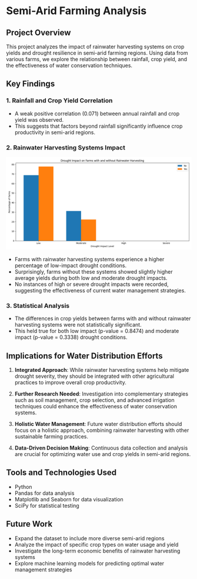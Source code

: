 # Semi-Arid Farming Analysis

## Project Overview
This project analyzes the impact of rainwater harvesting systems on crop yields and drought resilience in semi-arid farming regions. Using data from various farms, we explore the relationship between rainfall, crop yield, and the effectiveness of water conservation techniques.

## Key Findings

### 1. Rainfall and Crop Yield Correlation
- A weak positive correlation (0.071) between annual rainfall and crop yield was observed.
- This suggests that factors beyond rainfall significantly influence crop productivity in semi-arid regions.

### 2. Rainwater Harvesting Systems Impact
![Drought Impact Comparison](drought_impact_comparison.png)

- Farms with rainwater harvesting systems experience a higher percentage of low-impact drought conditions.
- Surprisingly, farms without these systems showed slightly higher average yields during both low and moderate drought impacts.
- No instances of high or severe drought impacts were recorded, suggesting the effectiveness of current water management strategies.

### 3. Statistical Analysis
- The differences in crop yields between farms with and without rainwater harvesting systems were not statistically significant.
- This held true for both low impact (p-value = 0.8474) and moderate impact (p-value = 0.3338) drought conditions.

## Implications for Water Distribution Efforts

1. **Integrated Approach**: While rainwater harvesting systems help mitigate drought severity, they should be integrated with other agricultural practices to improve overall crop productivity.

2. **Further Research Needed**: Investigation into complementary strategies such as soil management, crop selection, and advanced irrigation techniques could enhance the effectiveness of water conservation systems.

3. **Holistic Water Management**: Future water distribution efforts should focus on a holistic approach, combining rainwater harvesting with other sustainable farming practices.

4. **Data-Driven Decision Making**: Continuous data collection and analysis are crucial for optimizing water use and crop yields in semi-arid regions.

## Tools and Technologies Used
- Python
- Pandas for data analysis
- Matplotlib and Seaborn for data visualization
- SciPy for statistical testing

## Future Work
- Expand the dataset to include more diverse semi-arid regions
- Analyze the impact of specific crop types on water usage and yield
- Investigate the long-term economic benefits of rainwater harvesting systems
- Explore machine learning models for predicting optimal water management strategies


